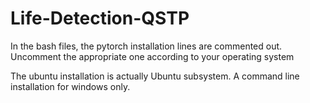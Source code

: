 # Life-Detection-QSTP

In the bash files, the pytorch installation lines are commented out. Uncomment the appropriate one according to your operating system

The ubuntu installation is actually Ubuntu subsystem. A command line installation for windows only.
